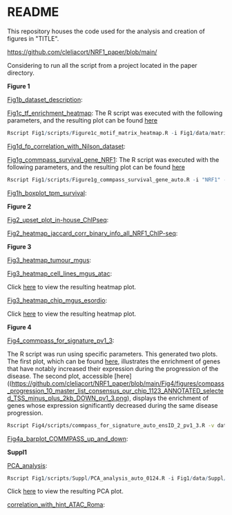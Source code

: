# README

This repository houses the code used for the analysis and creation of figures in "TITLE".

https://github.com/cleliacort/NRF1_paper/blob/main/

Considering to run all the script from a project located in the paper directory.

**Figure 1**

[Fig1b_dataset_description](https://github.com/cleliacort/NRF1_paper/blob/main/Fig1/scripts/Figure1_dataset_pheno_description.md): 

[Fig1c_tf_enrichment_heatmap](https://github.com/cleliacort/NRF1_paper/blob/main/Fig1/scripts/Figure1c_motif_matrix_heatmap.R): The R script was executed with the following parameters, and the resulting plot can be found [here](https://github.com/cleliacort/NRF1_paper/blob/main/Fig1/figures/heatmap_motifs_score_obs_exp_atac_tumour_mgus_0423_groupv2_manhattan_ward.D2.png)

```r
Rscript Fig1/scripts/Figure1c_motif_matrix_heatmap.R -i Fig1/data/matrix_motif_atac_tumour_mgus_0423_groupv2.txt -o Fig1/ -p heatmap_motifs_score_obs_exp_atac_tumour_mgus_0423_groupv2 -c 3 -store_rc TRUE
```

[Fig1d_fp_correlation_with_Nilson_dataset](https://github.com/cleliacort/NRF1_paper/blob/main/Fig1/scripts/Figure1d_correlation_with_Nilson.md):

[Fig1g_commpass_survival_gene_NRF1](https://github.com/cleliacort/NRF1_paper/blob/main/Fig1/scripts/Figure1g_commpass_survival_gene_auto.R): The R script was executed with the following parameters, and the resulting plot can be found [here](https://github.com/cleliacort/NRF1_paper/blob/main/Fig1/figures/survival_cluster_survival_commpass_NRF1_median_1123.png)

```r
Rscript Fig1/scripts/Figure1g_commpass_survival_gene_auto.R -i "NRF1" -r COMMPASS_IA17/MMRF_CoMMpass_IA17_salmon_geneUnstranded_tpm.tsv -o Fig1/figures/ -p survival_commpass_NRF1_median -surv COMMPASS_IA17/MMRF_CoMMpass_IA17_STAND_ALONE_SURVIVAL_V2.tsv -c "CD138pos" -t "median”
```

[Fig1h_boxplot_tpm_survival](https://github.com/cleliacort/NRF1_paper/blob/main/Fig1/scripts/Figure1h_boxplot_tpm_survival.md):

**Figure 2**

[Fig2_upset_plot_in-house_ChIPseq](https://github.com/cleliacort/NRF1_paper/blob/main/Fig2/scripts/Figure2_upset_plot_in-house_ChIPseq.md):

[Fig2_heatmap_jaccard_corr_binary_info_all_NRF1_ChIP-seq](https://github.com/cleliacort/NRF1_paper/blob/main/Fig2/scripts/Figure2_heatmap_jaccard_corr_binary_info_all_NRF1_ChIP-seq.md):

**Figure 3**

[Fig3_heatmap_tumour_mgus](https://github.com/cleliacort/NRF1_paper/blob/main/Fig3/scripts/Fig3_heatmap_tumour_mgus.md):

[Fig3_heatmap_cell_lines_mgus_atac](https://github.com/cleliacort/NRF1_paper/blob/main/Fig3/scripts/deeptool_heatmap_atac_1023_PAPER.sh):

Click [here](https://github.com/cleliacort/NRF1_paper/blob/main/Fig3/figures/deptools_plotprofile_NRF1_consensus_TUMOUR_OF_MGUS_U266_RPMI_KMS27_ON_10_master_list_consensus_our_chip_1123_2000_5000_5000_0_2_kmeans1_colorList7.png) to view the resulting heatmap plot.

[Fig3_heatmap_chip_mgus_esordio](https://github.com/cleliacort/NRF1_paper/blob/main/Fig3/scripts/deeptool_heatmap_chip_mgus_esordio_0923_PAPER.sh):

Click [here](https://github.com/cleliacort/NRF1_paper/blob/main/Fig3/figures/deptools_heatmap_plotprofile_master_list_consensus_nrf1_cleaned_from_mgsu_on_CHIP_ESORDIO_ands_MGUS_1123_2000_5000_5000_0_20_kmeans1_colorList7.png) to view the resulting heatmap plot.

**Figure 4**

[Fig4_commpass_for_signature_pv1_3](https://github.com/cleliacort/NRF1_paper/blob/main/Fig4/scripts/commpass_for_signature_auto_ensID_2_pv1_3_PAPER.R):

The R script was run using specific parameters. This generated two plots. The first plot, which can be found [here]((https://github.com/cleliacort/NRF1_paper/blob/main/Fig4/figures/compass_progression_10_master_list_consensus_our_chip_1123_ANNOTATED_selected_TSS_minus_plus_2kb_UP_pv1_3.png)), illustrates the enrichment of genes that have notably increased their expression during the progression of the disease. The second plot, accessible [here]((https://github.com/cleliacort/NRF1_paper/blob/main/Fig4/figures/compass_progression_10_master_list_consensus_our_chip_1123_ANNOTATED_selected_TSS_minus_plus_2kb_DOWN_pv1_3.png), displays the enrichment of genes whose expression significantly decreased during the same disease progression.

```bash
Rscript Fig4/scripts/commpass_for_signature_auto_ensID_2_pv1_3.R -v data/MMRF_CoMMpass_IA17_PER_PATIENT_VISIT_V2.tsv -g data/MMRF_CoMMpass_IA17_PER_PATIENT_V2.tsv -i data/10_master_list_consensus_our_chip_1123_ANNOTATED_selected_TSS_minus_plus_2kb_GENE_NAME.bed -r data/MMRF_CoMMpass_IA17_salmon_geneUnstranded_tpm.tsv -o figures -p compass_progression_10_master_list_consensus_our_chip_1123_ANNOTATED_selected_TSS_minus_plus_2kb -t compass_progression_10_master_list_consensus_our_chip_1123_ANNOTATED_selected_TSS_minus_plus_2kb -c "CD138pos" -s TRUE -S "UP" -sub T
```

[Fig4a_barplot_COMMPASS_up_and_down](https://github.com/cleliacort/NRF1_paper/blob/main/Fig4/scripts/Figure4a_barplot_COMMPASS_up_and_down_PAPER.md):

**Suppl1**

[PCA_analysis](https://github.com/cleliacort/NRF1_paper/blob/main/Fig1/scripts/Suppl/PCA_analysis_auto_0124.R):

```r
Rscript Fig1/scripts/Suppl/PCA_analysis_auto_0124.R -i Fig1/data/Suppl/matrix_with_multicov_atac_mgus_MAXIMUM_VALUE_0423.txt -o Fig1/figures/Suppl/ -p "PCA_master_list_tumour_of_tumour_samples.png" -pheno Fig1/data/Suppl/sample_sheet_official_clinical_2023_subsetted_PHENOTYPE.csv
```

Click [here](https://github.com/cleliacort/NRF1_paper/blob/main/Fig1/figures/Suppl/PCA_master_list_tumour_of_tumour_samples.png) to view the resulting PCA plot.

[correlation_with_hint_ATAC_Roma](https://github.com/cleliacort/NRF1_paper/blob/main/Fig1/scripts/Suppl/correlation_with_hint_ATAC_Roma.md):